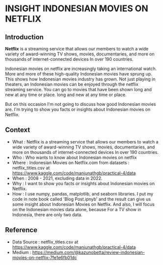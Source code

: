 # INSIGHT INDONESIAN MOVIES ON NETFLIX


## **Introduction** 

**Netflix** is a streaming service that allows our members to watch a wide variety of award-winning TV shows, movies, documentaries, and more on thousands of internet-connected devices In over 190 countries.

Indonesian movies on netflix are increasingly taking an international watch. More and more of these high-quality Indonesian movies have sprung up. This shows how Indonesian movies industry has grown. Not just playing in theaters, an Indonesian movies can be enjoyed through the netflix streaming service. You can go to movies that have been shown long and new at any time or place. long and new at any time or place. 

But on this occasion I'm not going to discuss how good Indonesian movies  are. I'm trying to show you facts or insights about Indonesian movies on Netflix.

## Context

- What : Netflix is a streaming service that allows our members to watch a wide variety of award-winning TV shows, movies, documentaries, and more on thousands of internet-connected devices In over 190 countries.
- Who : Who wants to know about Indonesian movies on netflix
- Where : Indonesian Movies on Netflix.com from datasets : netflix_titles.csv at https://www.kaggle.com/code/manjunathgb/practical-4/data
- When : 2008 - 2021, excluding data in 2022.
- Why : I want to show you facts or insights about Indonesian movies on Netflix.
- How : I use numpy, pandas, matplotlib, and seaborn libraries. I put my code in note book called 'Blog Post.ipnyb' and the result can give us some insight about Indonesian Movies on Netflix. And also, I will focus on the Indonesian movies data alone, because For a TV show in Indonesia, there are only two data.

## Reference
- Data Source : netflix_titles.csv at https://www.kaggle.com/code/manjunathgb/practical-4/data
- Medium : https://medium.com/@kazunobetta/review-indonesian-movies-on-netflix-7fe1e6fb01dc